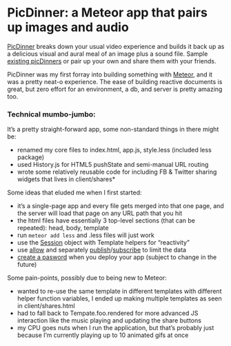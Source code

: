 
PicDinner: a Meteor app that pairs up images and audio
======================================================

[PicDinner](http://picdinner.com) breaks down your usual video experience and builds it back up as a delicious visual and aural meal of an image plus a sound file. Sample [existing picDinners](http://picdinner.com/b0150005-323b-453c-88e2-8d92a6f1e9cf) or pair up your own and share them with your friends.

PicDinner was my first forray into building something with [Meteor](http://meteor.com), and it was a pretty neat-o experience. The ease of building reactive documents is great, but zero effort for an environment, a db, and server is pretty amazing too.

### Technical mumbo-jumbo:

It’s a pretty straight-forward app, some non-standard things in there might be:

*   renamed my core files to index.html, app.js, style.less (included less package)
*   used History.js for HTML5 pushState and semi-manual URL routing
*   wrote some relatively reusable code for including FB & Twitter sharing widgets
    that lives in client/shares*

Some ideas that eluded me when I first started:

*   it’s a single-page app and every file gets merged into that one page, and the server will load that page on any URL path that you hit
*   the html files have essentially 3 top-level sections (that can be repeated): head, body, template
*   run `meteor add less` and .less files will just work
*   use the [Session](http://docs.meteor.com/#session) object with Template helpers for “reactivity”
*   use [allow](http://docs.meteor.com/#allow) and separately [publish](http://docs.meteor.com/#meteor_publish)/[subscribe](http://docs.meteor.com/#meteor_subscribe) to limit the data
*   [create a pasword](http://docs.meteor.com/#meteordeploy) when you deploy your app (subject to change in the future)

Some pain-points, possibly due to being new to Meteor:

*   wanted to re-use the same template in different templates
    with different helper function variables, I ended up making
    multiple templates as seen in client/shares.html
*   had to fall back to Tempate.foo.rendered for more advanced JS
    interaction like the music playing and updating the share buttons
*   my CPU goes nuts when I run the application, but that’s probably
    just because I’m currently playing up to 10 animated gifs at once
